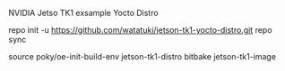 NVIDIA Jetso TK1 exsample Yocto Distro


repo init -u https://github.com/watatuki/jetson-tk1-yocto-distro.git
repo sync

source poky/oe-init-build-env jetson-tk1-distro
bitbake jetson-tk1-image

